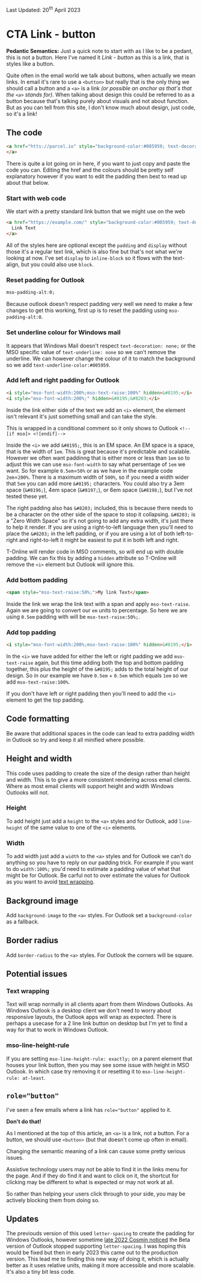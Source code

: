 <div class="updated">Last Updated: <time datetime="2023-04-20">20<sup>th</sup> April 2023</time></div>

# CTA Link - button

**Pedantic Semantics:**
Just a quick note to start with as I like to be a pedant, this is not a button.  Here I've named it *Link - button* as this is a link, that is styles like a button.  

Quite often in the email world we talk about buttons, when actually we mean links.  In email it's rare to use a `<button>` but really that is the only thing we should call a button and a `<a>` is a link _(or possible an anchor as that's that the `<a>` stands for)_.  When talking about design this could be referred to as a button because that's talking purely about visuals and not about function.  But as you can tell from this site, I don't know much about design, just code, so it's a link!


## The code
```html
<a href="htts://parcel.io" style="background-color:#005959; text-decoration: none; padding: .5em 2em; color: #FCFDFF; display:inline-block; border-radius:.4em; mso-padding-alt:0;text-underline-color:#005959"><!--[if mso]><i style="mso-font-width:200%;mso-text-raise:100%" hidden>&#8195;</i><span style="mso-text-raise:50%;"><![endif]-->My link text<!--[if mso]></span><i style="mso-font-width:200%;" hidden>&#8195;&#8203;</i><![endif]-->
</a>
```

There is quite a lot going on in here, if you want to just copy and paste the code you can. Editing the href and the colours should be pretty self explanatory however if you want to edit the padding then best to read up about that below.


### Start with web code
  We start with a pretty standard link button that we might use on the web
  ```html
  <a href="https://example.com/" style="background-color:#005959; text-decoration: none; padding: .5em 2em; color: #FCFDFF; display:inline-block; border-radius:.4em;">
    Link Text
  </a>
  ```
  All of the styles here are optional except the `padding` and `display` without those it's a regular text link, which is also fine but that's not what we're looking at now. I've set `display` to `inline-block` so it flows with the text-align, but you could also use `block`.


### Reset padding for Outlook
  ```css
  mso-padding-alt:0;
  ```
  Because outlook doesn't respect padding very well we need to make a few changes to get this working, first up is to reset the padding using `mso-padding-alt:0`.


### Set underline colour for Windows mail
  It appears that Windows Mail doesn't respect `text-decoration: none;` or the MSO specific value of `text-underline: none` so we can't remove the underline.  We can however change the colour of it to match the background so we add `text-underline-color:#005959`.

### Add left and right padding for Outlook
  ```html
  <i style="mso-font-width:200%;mso-text-raise:100%" hidden>&#8195;</i>
  <i style="mso-font-width:200%;" hidden>&#8195;&#8203;</i>
  ```
  Inside the link either side of the text we add an `<i>` element, the element isn't relevant it's just something small and can take the style.

  This is wrapped in a conditional comment so it only shows to Outlook `<!--[if mso]> <![endif]-->`

  Inside the `<i>` we add `&#8195;`, this is an EM space. An EM space is a space, that is the width of `1em`. This is great because it's predictable and scalable. However we often want paddinng that is either more or less than `1em` so to adjust this we can use `mso-font-width` to say what persentage of `1em` we want. So for example `0.5em`=`50%` or as we have in the example code `2em`=`200%`.  There is a maximum width of `500%`, so if you need a width wider that `5em` you can add more `&#8195;` characters. You could also try a 3em space (`&#8196;`), 4em space (`&#8197;`), or 6em space (`&#8198;`), but I've not tested these yet.

  <!-- If for some strange reason you want to use absolute units instead of relative units. You could set `font-size` instead of `mso-font-width`. -->

  The right padding also has `&#8203;` included, this is because there needs to be a character on the other side of the space to stop it collapsing. `&#8203;` is a "Zero Width Space" so it's not going to add any extra width, it's just there to help it render.  If you are using a right-to-left language then you'll need to place the `&#8203;` in the left padding, or if you are using a lot of both left-to-right and right-to-left it might be easiest to put it in both left and right.

  T-Online will render code in MSO comments, so will end up with double padding.  We can fix this by adding a `hidden` attribute so T-Online will remove the `<i>` element but Outlook will ignore this.


### Add bottom padding
  ```html
  <span style="mso-text-raise:50%;">My link Text</span>
  ```
  Inside the link we wrap the link text with a span and apply `mso-text-raise`. Again we are going to convert our `em` units to percentage. So here we are using `0.5em` padding with will be `mso-text-raise:50%;`.


### Add top padding
  ```html
  <i style="mso-font-width:200%;mso-text-raise:100%" hidden>&#8195;</i>
  ```
  In the `<i>` we have added for either the left or right padding we add `mso-text-raise` again, but this time adding both the top and bottom padding together, this plus the height of the `&#8195;` adds to the total height of our design. So in our example we have `0.5em` + `0.5em` which equals `1em` so we add `mso-text-raise:100%`.

  If you don't have left or right padding then you'll need to add the `<i>` element to get the top padding.


## Code formatting

Be aware that additional spaces in the code can lead to extra padding width in Outlook so try and keep it all minified where possible.


## Height and width
This code uses padding to create the size of the design rather than height and width.  This is to give a more consistent rendering across email clients.  Where as most email clients will support height and width Windows Outlooks will not.

### Height
To add height just add a `height` to the `<a>` styles and for Outlook, add `line-height` of the same value to one of the `<i>` elements.

### Width
To add width just add a `width` to the `<a>` styles and for Outlook we can't do anything so you have to reply on our padding trick.  For example if you want to do `width:100%;` you'd need to estimate a padding value of what that might be for Outlook.  Be carful not to over estimate the values for Outlook as you want to avoid [text wrapping](#text-wrapping).


## Background image
Add `background-image` to the `<a>` styles.  For Outlook set a `background-color` as a fallback.


## Border radius
Add `border-radius` to the `<a>` styles.  For Outlook the corners will be square.



## Potential issues
### Text wrapping
Text will wrap normally in all clients apart from them Windows Outlooks.  As Windows Outlook is a desktop client we don't need to worry about responsive layouts, the Outlook apps will wrap as expected.  There is perhaps a usecase for a 2 line link button on desktop but I'm yet to find a way for that to work in Windows Outlook.

### mso-line-height-rule
If you are setting `mso-line-height-rule: exactly;` on a parent element that houses your link button, then you may see some issue with height in MSO Outlook. In which case try removing it or resetting it to `mso-line-height-rule: at-least`.

## `role="button"`
I've seen a few emails where a link has `role="button"` applied to it.
 
**Don't do that!**
 
As I mentioned at the top of this article, an `<a>` is a link, not a button.  For a button, we should use `<button>` (but that doesn't come up often in email).
 
Changing the semantic meaning of a link can cause some pretty serious issues.
 
Assistive technology users may not be able to find it in the links menu for the page.  And if they do find it and want to click on it, the shortcut for clicking may be different to what is expected or may not work at all.
 
So rather than helping your users click through to your side, you may be actively blocking them from doing so.

## Updates
The previouds version of this used `letter-spacing` to create the padding for Windows Outlooks, however sometime [late 2022 Cosmin noticed](https://twitter.com/M_J_Robbins/status/1575804582545960960) the Beta version of Outlook stopped supporting `letter-spacing`. I was hoping this would be fixed but then in early 2023 this came out to the production version. This lead me to finding this new way of doing it, which is actually better as it uses relative units, making it more accessible and more scalable. It's also a tiny bit less code.